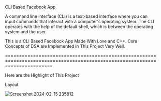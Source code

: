 CLI Based Facebook App

A command line interface (CLI) is a text-based interface where you can input commands that interact with a computer's operating system. The CLI operates with the help of the default shell, which is between the operating system and the user.


This is a CLI Based Facebook App Made With Love and C++. Core Concepts of DSA are Implemented in This Project Very Well.

=============================================================================================================================

Here are the Highlight of This Project

Layout

![Screenshot 2024-02-15 235812](https://github.com/mrankittiwari28/CLI-Based-Facebook-App/assets/123309987/edaab99e-d9d7-4e33-94c7-1ab12f95d569)


